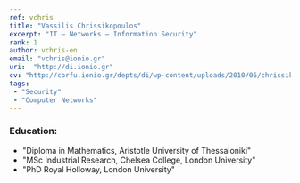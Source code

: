 ```yaml
---
ref: vchris
title: "Vassilis Chrissikopoulos"
excerpt: "IT – Networks – Information Security"
rank: 1
author: vchris-en
email: "vchris@ionio.gr"
uri:  "http://di.ionio.gr"
cv: "http://corfu.ionio.gr/depts/di/wp-content/uploads/2010/06/chrissikopoulos_cv_gr_2015.pdf"
tags:
 - "Security"
 - "Computer Networks"
---
```


### Education:
  - "Diploma in Mathematics, Aristotle University of Thessaloniki"
  - "MSc Industrial Research, Chelsea College, London University"
  - "PhD Royal Holloway, London University"
